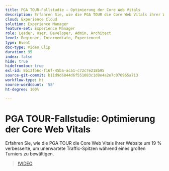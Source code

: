 ```yaml
---
title: PGA TOUR-Fallstudie – Optimierung der Core Web Vitals
description: Erfahren Sie, wie die PGA TOUR die Core Web Vitals ihrer Website um 19 % verbesserte, um unerwartete Traffic-Spitzen während eines großen Turniers zu bewältigen.
cloud: Experience Cloud
solution: Experience Manager
feature-set: Experience Manager
role: Leader, User, Developer, Admin, Architect
level: Beginner, Intermediate, Experienced
type: Event
doc-type: Video Clip
duration: 95
index: false
hide: true
hidefromtoc: true
exl-id: 8b13fb6c-f16f-45ba-aca1-c72c7e218b95
source-git-commit: b11d9d6844d6f551083c1d8e4a2e7c076965a713
workflow-type: ht
source-wordcount: '58'
ht-degree: 100%

---
```


# PGA TOUR-Fallstudie: Optimierung der Core Web Vitals

Erfahren Sie, wie die PGA TOUR die Core Web Vitals ihrer Website um 19 % verbesserte, um unerwartete Traffic-Spitzen während eines großen Turniers zu bewältigen.

>[!VIDEO](https://video.tv.adobe.com/v/3459237/?learn=on&enablevpops)
